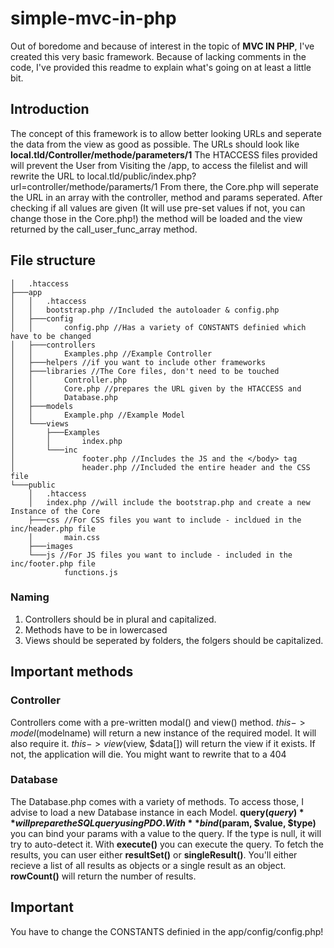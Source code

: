 simple-mvc-in-php
======

Out of boredome and because of interest in the topic of __MVC IN PHP__, I've created this very basic framework. 
Because of lacking comments in the code, I've provided this readme to explain what's going on at least a little bit.

## Introduction
The concept of this framework is to allow better looking URLs and seperate the data from the view as good as possible.
The URLs should look like **local.tld/Controller/methode/parameters/1** 
The HTACCESS files provided will prevent the User from Visiting the /app, to access the filelist and will rewrite the URL to local.tld/public/index.php?url=controller/methode/paramerts/1 
From there, the Core.php will seperate the URL in an array with the controller, method and params seperated. After checking if all values are given (It will use pre-set values if not, you can change those in the Core.php!) the method will be loaded and the view returned by the call_user_func_array method. 

## File structure
```
│   .htaccess
├───app
│   │   .htaccess
│   │   bootstrap.php //Included the autoloader & config.php
│   ├───config
│   │       config.php //Has a variety of CONSTANTS definied which have to be changed
│   ├───controllers
│   │       Examples.php //Example Controller
│   ├───helpers //if you want to include other frameworks
│   ├───libraries //The Core files, don't need to be touched
│   │       Controller.php
│   │       Core.php //prepares the URL given by the HTACCESS and 
│   │       Database.php
│   ├───models
│   │       Example.php //Example Model
│   └───views
│       ├───Examples 
│       │       index.php 
│       └───inc
│               footer.php //Includes the JS and the </body> tag
│               header.php //Included the entire header and the CSS file
└───public
    │   .htaccess
    │   index.php //will include the bootstrap.php and create a new Instance of the Core
    ├───css //For CSS files you want to include - incldued in the inc/header.php file
    │       main.css
    ├───images
    └───js //For JS files you want to include - included in the inc/footer.php file
            functions.js
```
### Naming
1. Controllers should be in plural and capitalized.
2. Methods have to be in lowercased
3. Views should be seperated by folders, the folgers should be capitalized.

## Important methods

### Controller
Controllers come with a pre-written modal() and view() method.
$this->model($modelname) will return a new instance of the required model. It will also require it.
$this->view($view, $data[]) will return the view if it exists. If not, the application will die. You might want to rewrite that to a 404

### Database
The Database.php comes with a variety of methods. To access those, I advise to load a new Database instance in each Model.
**query($query)** will prepare the SQL query using PDO. With **bind($param, $value, $type)** you can bind your params with a value to the query. If the type is null, it will try to auto-detect it. With **execute()** you can execute the query. To fetch the results, you can user either **resultSet()** or **singleResult()**. You'll either recieve a list of all results as objects or a single result as an object. **rowCount()** will return the number of results. 

## Important
You have to change the CONSTANTS definied in the app/config/config.php!
